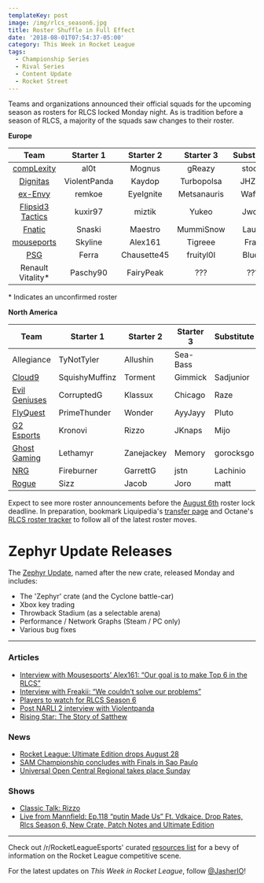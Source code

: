 ```yaml
---
templateKey: post
image: /img/rlcs_season6.jpg
title: Roster Shuffle in Full Effect
date: '2018-08-01T07:54:37-05:00'
category: This Week in Rocket League
tags:
  - Championship Series
  - Rival Series
  - Content Update
  - Rocket Street
---
```

Teams and organizations announced their official squads for the upcoming season as rosters for RLCS locked Monday night. As is tradition before a season of RLCS, a majority of the squads saw changes to their roster. 

**Europe**

| Team | Starter 1 | Starter 2 | Starter 3 | Substitute |
|:---------------------------------------------------------------------------:|:------------:|:-----------:|:-----------:|:----------:|
| [compLexity](https://twitter.com/compLexity/status/1017491774774890496) | al0t | Mognus | gReazy | stocki |
| [Dignitas](https://twitter.com/Turbopolsa/status/1024066771320537088) | ViolentPanda | Kaydop | Turbopolsa | JHZER |
| [ex-Envy](https://twitter.com/remkoe/status/1024004501697699840) | remkoe | EyeIgnite | Metsanauris | Waffle |
| [Flipsid3 Tactics](https://twitter.com/miztikRL/status/1024356131114766336) | kuxir97 | miztik | Yukeo | Jwols |
| [Fnatic](https://twitter.com/FNATIC/status/1023978962421272576) | Snaski | Maestro | MummiSnow | Lauty |
| [mouseports](https://twitter.com/mousesports/status/1023946460486938624) | Skyline | Alex161 | Tigreee | Frag |
| [PSG](https://twitter.com/PSGeSports/status/1024710148798013441) | Ferra | Chausette45 | fruityl0l | Bluey |
| Renault Vitality* | Paschy90 | FairyPeak | ??? | ??? |

\* Indicates an unconfirmed roster

**North America**

| Team | Starter 1 | Starter 2 | Starter 3 | Substitute |
|----------------------------------------------------------------------------------------------------------------------------------------|----------------|------------|-----------|------------|
| Allegiance | TyNotTyler | Allushin | Sea-Bass |  |
| [Cloud9](https://twitter.com/SquishyMuffinz/status/1024313068782641152) | SquishyMuffinz | Torment | Gimmick | Sadjunior |
| [Evil Geniuses](https://www.facebook.com/notes/evil-geniuses/roster-update-evil-geniuses-rocket-league-acquisition/10155915887084355/) | CorruptedG | Klassux | Chicago | Raze |
| [FlyQuest](https://twitter.com/FlyQuestSports/status/1014222417487712256) | PrimeThunder | Wonder | AyyJayy | Pluto |
| [G2 Esports](https://twitter.com/KronoviRL/status/1024387065021177856) | Kronovi | Rizzo | JKnaps | Mijo |
| [Ghost Gaming](https://twitter.com/GhostGaming_GG/status/1023354185704767490) | Lethamyr | Zanejackey | Memory | gorocksgo |
| [NRG](https://twitter.com/GarrettG/status/1024032308641316864) | Fireburner | GarrettG | jstn | Lachinio |
| [Rogue](https://twitter.com/Sizz/status/1024062773255233536) | Sizz | Jacob | Joro | matt |

Expect to see more roster announcements before the [August 6th](https://twitter.com/RLEsports/status/1024376653814755328) roster lock deadline. In preparation, bookmark Liquipedia's [transfer page](https://liquipedia.net/rocketleague/Transfers) and Octane's [RLCS roster tracker](https://octane.gg/news/rlcs-season-6-roster-tracker#rlcs-eu) to follow all of the latest roster moves.

# Zephyr Update Releases

The [Zephyr Update](https://www.rocketleague.com/news/patch-notes-v1-49/), named after the new crate, released Monday and includes:

* The 'Zephyr' crate (and the Cyclone battle-car)
* Xbox key trading
* Throwback Stadium (as a selectable arena)
* Performance / Network Graphs (Steam / PC only)
* Various bug fixes

---

### Articles

* [Interview with Mousesports’ Alex161: “Our goal is to make Top 6 in the RLCS”](https://rocketeers.gg/interview-alex161-mousesports-enters-rocket-league-esports/)
* [Interview with Freakii: “We couldn’t solve our problems”](https://rocketeers.gg/interview-with-freakii-split-vitality-paschy-fairy-peak/)
* [Players to watch for RLCS Season 6](https://dailyesports.tv/rlcs-s6-players-watch-scrub-killa-jstn-chicago/)
* [Post NARLI 2 interview with Violentpanda](http://team-dignitas.net/articles/news/rocket-league/12800/post-narli-2-interview-with-violentpanda)
* [Rising Star: The Story of Satthew](https://octane.gg/news/rising-star-the-story-of-satthew)

### News

* [Rocket League: Ultimate Edition drops August 28](https://www.rocketleague.com/news/rocket-league-ultimate-edition-august-28/)
* [SAM Championship concludes with Finals in Sao Paulo](https://www.reddit.com/r/RocketLeagueEsports/comments/92mm15/sam_championship_lan_finals_live_discussion/)
* [Universal Open Central Regional takes place Sunday](https://liquipedia.net/rocketleague/FACEIT/Universal_Open/Season_2/US_Central/Regional)

### Shows

* [Classic Talk: Rizzo](https://www.youtube.com/watch?v=HspDabAOCGA)
* [Live from Mannfield: Ep.118 “putin Made Us” Ft. Vdkaice. Drop Rates, Rlcs Season 6, New Crate, Patch Notes and Ultimate Edition](http://www.lfmannfield.com/episodes/2018/7/31/ep118-putin-made-us-ft-vdkaice-drop-rates-rlcs-season-6-new-crate-patch-notes-and-ultimate-edition)

---

Check out /r/RocketLeagueEsports' curated [resources list](https://www.reddit.com/r/RocketLeagueEsports/wiki/links) for a bevy of information on the Rocket League competitive scene.

For the latest updates on _This Week in Rocket League_, follow [@JasherIO](https://twitter.com/JasherIO)!
